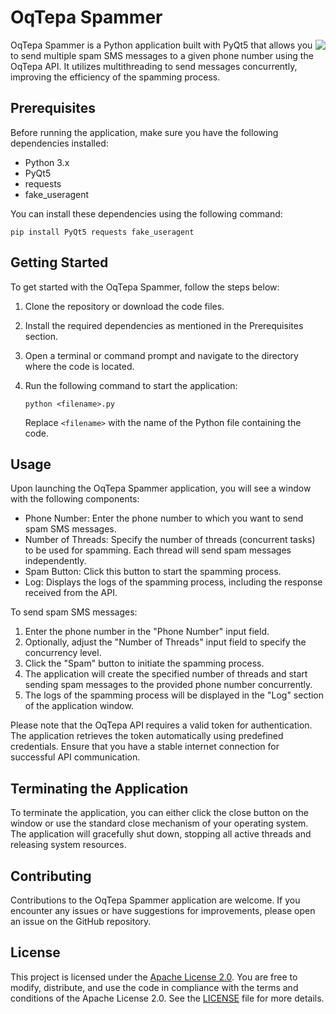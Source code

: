 # OqTepa Spammer

<p align='right'>
  <img align="right" src='https://github.com/temurbeksamijonov/sms-bomber/assets/131855957/c0c13c05-494e-41a8-bc7a-a6701557f8fc'>
</p>

OqTepa Spammer is a Python application built with PyQt5 that allows you to send multiple spam SMS messages to a given phone number using the OqTepa API. It utilizes multithreading to send messages concurrently, improving the efficiency of the spamming process.

## Prerequisites

Before running the application, make sure you have the following dependencies installed:

- Python 3.x
- PyQt5
- requests
- fake_useragent

You can install these dependencies using the following command:

```
pip install PyQt5 requests fake_useragent
```

## Getting Started

To get started with the OqTepa Spammer, follow the steps below:

1. Clone the repository or download the code files.
2. Install the required dependencies as mentioned in the Prerequisites section.
3. Open a terminal or command prompt and navigate to the directory where the code is located.
4. Run the following command to start the application:

   ```
   python <filename>.py
   ```

   Replace `<filename>` with the name of the Python file containing the code.

## Usage

Upon launching the OqTepa Spammer application, you will see a window with the following components:

- Phone Number: Enter the phone number to which you want to send spam SMS messages.
- Number of Threads: Specify the number of threads (concurrent tasks) to be used for spamming. Each thread will send spam messages independently.
- Spam Button: Click this button to start the spamming process.
- Log: Displays the logs of the spamming process, including the response received from the API.

To send spam SMS messages:

1. Enter the phone number in the "Phone Number" input field.
2. Optionally, adjust the "Number of Threads" input field to specify the concurrency level.
3. Click the "Spam" button to initiate the spamming process.
4. The application will create the specified number of threads and start sending spam messages to the provided phone number concurrently.
5. The logs of the spamming process will be displayed in the "Log" section of the application window.

Please note that the OqTepa API requires a valid token for authentication. The application retrieves the token automatically using predefined credentials. Ensure that you have a stable internet connection for successful API communication.

## Terminating the Application

To terminate the application, you can either click the close button on the window or use the standard close mechanism of your operating system. The application will gracefully shut down, stopping all active threads and releasing system resources.

## Contributing

Contributions to the OqTepa Spammer application are welcome. If you encounter any issues or have suggestions for improvements, please open an issue on the GitHub repository.

## License

This project is licensed under the [Apache License 2.0](LICENSE). You are free to modify, distribute, and use the code in compliance with the terms and conditions of the Apache License 2.0. See the [LICENSE](LICENSE) file for more details.
